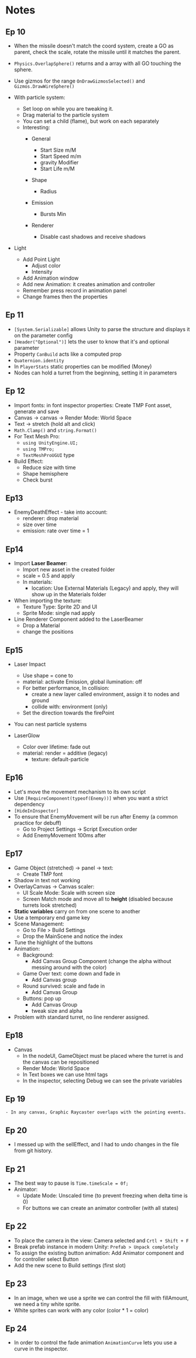 

# Notes

## Ep 10
- When the missile doesn't match the coord system, create a GO as parent, check the scale, rotate the missile until it matches the parent.

- `Physics.OverlapSphere()` returns and a array with all GO touching the sphere.

- Use gizmos for the range `OnDrawGizmosSelected()` and `Gizmos.DrawWireSphere()`

- With particle system:
    - Set loop on while you are tweaking it.
    - Drag material to the particle system
    - You can set a child (flame), but work on each separately
    - Interesting:
        - General
            - Start Size m/M
            - Start Speed m/m
            - gravity Modifier
            - Start Life m/M

        - Shape
            - Radius
        - Emission
            - Bursts Min
        - Renderer
            - Disable cast shadows and receive shadows
- Light
    - Add Point Light
        - Adjust color
        - Intensity
    - Add Animation window
    - Add new Animation: it creates animation and controller
    - Remember press record in animation panel
    - Change frames then the properties


## Ep 11
- `[System.Serializable]` allows Unity to parse the structure and displays it on the parameter config
- `[Header("Optional")]` lets the user to know that it's and optional parameter
- Property `CanBuild` acts like a computed prop
- `Quaternion.identity`
- In `PlayerStats` static properties can be modified (Money)
- Nodes can hold a turret from the beginning, setting it in parameters


## Ep 12
- Import fonts: in font inspector properties: Create TMP Font asset, generate and save
- Canvas -> canvas -> Render Mode: World Space
- Text -> stretch (hold alt and click)
- `Math.Clamp()` and `string.Format()`
- For Text Mesh Pro:
    - `using UnityEngine.UI;`
    - `using TMPro;`
    - `TextMeshProUGUI` type
- Build Effect:
    - Reduce size with time
    - Shape hemisphere
    - Check burst

## Ep13
- EnemyDeathEffect - take into account:
    - renderer: drop material
    - size over time
    - emission: rate over time = 1

## Ep14
- Import **Laser Beamer**:
    - Import new asset in the created folder
    - scale = 0.5 and apply
    - In materials:
        - location: Use External Materials (Legacy) and apply, they will show up in the Materials folder
- When importing the texture:
    - Texture Type: Sprite 2D and UI
    - Sprite Mode: single nad apply
- Line Renderer Component added to the LaserBeamer
    - Drop a Material
    - change the positions

## Ep15
- Laser Impact
    - Use shape = cone to
    - material: activate Emission, global ilumination: off
    - For better performance, In collision:
        - create a new layer called environment, assign it to nodes and ground
        - collide with: environment (only)
    - Set the direction towards the firePoint

- You can nest particle systems

- LaserGlow
    - Color over lifetime: fade out
    - material: render = additive (legacy)
        - texture: default-particle

## Ep16
- Let's move the movement mechanism to its own script
- Use `[RequireComponent(typeof(Enemy))]` when you want a strict dependency
- `[HideInInspector]`
- To ensure that EnemyMovement will be run after Enemy (a common practice for debuff)
    - Go to Project Settings -> Script Execution order
    - Add EnemyMovement 100ms after


## Ep17
- Game Object (stretched) -> panel -> text:
    - Create TMP font
- Shadow in text not working
- OverlayCanvas -> Canvas scaler:
    - UI Scale Mode: Scale with screen size
    - Screen Match mode and move all to **height** (disabled because turrets look stretched)
- **Static variables** carry on from one scene to another
- Use a temporary end game key
- Scene Management:
    - Go to File > Build Settings
    - Drop the MainScene and notice the index
- Tune the highlight of the buttons
- Animation:
    - Background:
        - Add Canvas Group Component (change the alpha without messing around with the color)
    - Game Over text: come down and fade in
        - Add Canvas group
    - Round survived: scale and fade in
        - Add Canvas Group
    - Buttons: pop up
        - Add Canvas Group
        - tweak size and alpha
- Problem with standard turret, no line renderer assigned.

## Ep18
- Canvas
    - In the nodeUI, GameObject must be placed where the turret is and the canvas can be repositioned
    - Render Mode: World Space
    - In Text boxes we can use html tags
    - In the inspector, selecting Debug we can see the private variables

## Ep 19
    - In any canvas, Graphic Raycaster overlaps with the pointing events.

## Ep 20
- I messed up with the sellEffect, and I had to undo changes in the file from git history.

## Ep 21
- The best way to pause is `Time.timeScale = 0f;`
- Animator:
    - Update Mode: Unscaled time (to prevent freezing when delta time is 0)
    - For buttons we can create an animator controller (with all states)

## Ep 22
- To place the camera in the view: Camera selected and `Crtl + Shift + F `
- Break prefab instance in modern Unity: `Prefab > Unpack completely`
- To assign the existing button animation: Add Animator component and for controller select Button
- Add the new scene to Build settings (first slot)

## Ep 23
- In an image, when we use a sprite we can control the fill with fillAmount, we need a tiny white sprite.
- White sprites can work with any color (color * 1 = color)

## Ep 24
- In order to control the fade animation `AnimationCurve` lets you use a curve in the inspector.
